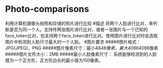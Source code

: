 # Photo-comparisons
利用计算机摄像头拍照和存储的照片进行比较
#描述
将两个人脸进行比对，来判断是否为同一个人。支持传两张图片进行比对，或者一张图片与一个已知的face_token比对，也支持两个face_token进行比对。使用图片进行比对时会选取图片中检测到人脸尺寸最大的一个人脸。
#图片要求
#####图片格式：JPG(JPEG)，PNG
#####图片像素尺寸：最小48*48像素，最大4096*4096像素
#####图片文件大小：2MB
#####最小人脸像素尺寸： 系统能够检测到的人脸框为一个正方形，正方形边长的最小值为150像素。
